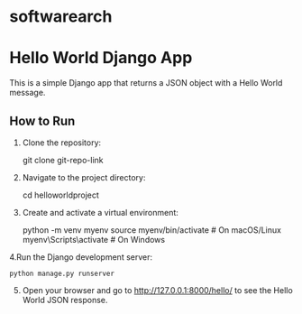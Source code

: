 # softwarearch

# Hello World Django App

This is a simple Django app that returns a JSON object with a Hello World message.

## How to Run

1. Clone the repository:

   git clone git-repo-link

2. Navigate to the project directory:

    cd helloworldproject
   
3. Create and activate a virtual environment:

     python -m venv myenv
     source myenv/bin/activate  # On macOS/Linux
     myenv\Scripts\activate  # On Windows

4.Run the Django development server:

    python manage.py runserver

5. Open your browser and go to http://127.0.0.1:8000/hello/ to see the Hello World JSON response.


     

